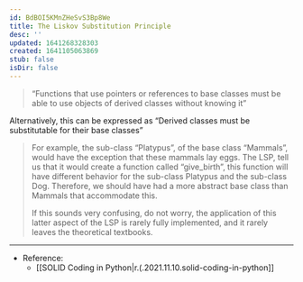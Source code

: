 ```yaml
---
id: BdBOI5KMnZHeSvS3Bp8We
title: The Liskov Substitution Principle
desc: ''
updated: 1641268328303
created: 1641105063869
stub: false
isDir: false
---
```


> “Functions that use pointers or references to base classes must be able to use objects of derived classes without knowing it”

Alternatively, this can be expressed as “Derived classes must be substitutable for their base classes”

> For example, the sub-class “Platypus”, of the base class “Mammals”, would have the exception that these mammals lay eggs. The LSP, tell us that it would create a function called “give_birth”, this function will have different behavior for the sub-class Platypus and the sub-class Dog. Therefore, we should have had a more abstract base class than Mammals that accommodate this.
>
> If this sounds very confusing, do not worry, the application of this latter aspect of the LSP is rarely fully implemented, and it rarely leaves the theoretical textbooks.

---

- Reference:
  - [[SOLID Coding in Python|r.(.2021.11.10.solid-coding-in-python]]

